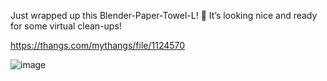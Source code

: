 Just wrapped up this Blender-Paper-Towel-L! 🧻 It’s looking nice and ready for some virtual clean-ups!

https://thangs.com/mythangs/file/1124570

![image](https://github.com/user-attachments/assets/10f43315-db60-4da7-8191-16a705899625)

